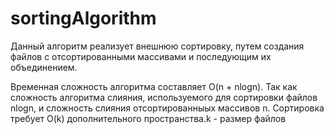 # sortingAlgorithm

Данный алгоритм реализует внешнюю сортировку, путем создания файлов с отсортированными массивами и последующим их объединением.

Временная сложность алгоритма составляет O(n + nlogn). Так как сложность алгоритма слияния, используемого для сортировки файлов nlogn, и сложность слияния отсортированныых массивов n. Сортировка требует O(k) дополнительного пространства.k - размер файлов
